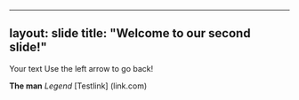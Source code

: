 ---
 layout: slide
 title: "Welcome to our second slide!"
 ---
 Your text
 Use the left arrow to go back!
 
**The man** *Legend* [Testlink] (link.com) 
